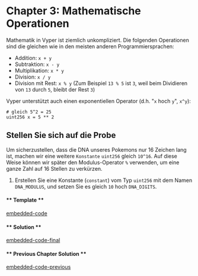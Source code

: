 <!-- Add translation for the following page: https://learn.vyperlang.org/#/1/math_operations
Do NOT change the code below. The below code runs the code editor -->

# Chapter 3: Mathematische Operationen

Mathematik in Vyper ist ziemlich unkompliziert. Die folgenden Operationen sind die gleichen wie in den meisten anderen Programmiersprachen:

- Addition: `x + y`
- Subtraktion: `x - y`
- Multiplikation: `x * y`
- Division: `x / y`
- Division mit Rest: `x % y` (Zum Beispiel `13 % 5` ist `3`, weil beim Dividieren von `13` durch `5`, bleibt der Rest `3`)

Vyper unterstützt auch einen exponentiellen Operator (d.h. "`x` hoch `y`", `x^y`):

```vyper
# gleich 5^2 = 25
uint256 x = 5 ** 2
```

## Stellen Sie sich auf die Probe

Um sicherzustellen, dass die DNA unseres Pokemons nur 16 Zeichen lang ist, machen wir eine weitere `Konstante` `uint256` gleich `10^16`. Auf diese Weise können wir später den Modulus-Operator `%` verwenden, um eine ganze Zahl auf 16 Stellen zu verkürzen.

1. Erstellen Sie eine Konstante (`constant`) vom Typ `uint256` mit dem Namen `DNA_MODULUS`, und setzen Sie es gleich `10` hoch `DNA_DIGITS`.
<!-- tabs:start -->

#### ** Template **

[embedded-code](../../assets/1/1.3-template-code.vy ':include :type=code embed-template')

#### ** Solution **

[embedded-code-final](../../assets/1/1.3-finished-code.vy ':include :type=code embed-final')

#### ** Previous Chapter Solution **

[embedded-code-previous](../../assets/1/1.2-finished-code.vy ':include :type=code embed-previous')

<!-- tabs:end -->
